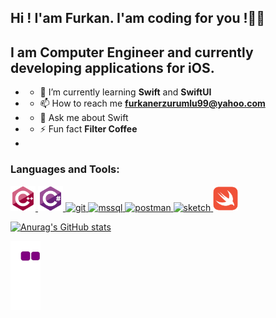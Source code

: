 ﻿
## Hi ! I'am Furkan. I'am coding for you !🙋‍♂️

 ## I am Computer Engineer and currently developing applications for iOS. 

 - -   🌱  I’m currently learning  **Swift** and **SwiftUI**
 - -  📫  How to reach me  **[furkanerzurumlu99@yahoo.com](mailto:furkanerzurumlu99@yahoo.com)**
- -    💬  Ask me about Swift
- - ⚡  Fun fact  **Filter Coffee**  
- 
<h3 align="left">Languages and Tools:</h3>
<p align="left"> <a href="https://www.w3schools.com/cpp/" target="_blank" rel="noreferrer"> <img src="https://raw.githubusercontent.com/devicons/devicon/master/icons/cplusplus/cplusplus-original.svg" alt="cplusplus" width="40" height="40"/> </a> <a href="https://www.w3schools.com/cs/" target="_blank" rel="noreferrer"> <img src="https://raw.githubusercontent.com/devicons/devicon/master/icons/csharp/csharp-original.svg" alt="csharp" width="40" height="40"/> </a> <a href="https://git-scm.com/" target="_blank" rel="noreferrer"> <img src="https://www.vectorlogo.zone/logos/git-scm/git-scm-icon.svg" alt="git" width="40" height="40"/> </a> <a href="https://www.microsoft.com/en-us/sql-server" target="_blank" rel="noreferrer"> <img src="https://www.svgrepo.com/show/303229/microsoft-sql-server-logo.svg" alt="mssql" width="40" height="40"/> </a> <a href="https://postman.com" target="_blank" rel="noreferrer"> <img src="https://www.vectorlogo.zone/logos/getpostman/getpostman-icon.svg" alt="postman" width="40" height="40"/> </a> <a href="https://www.sketch.com/" target="_blank" rel="noreferrer"> <img src="https://www.vectorlogo.zone/logos/sketchapp/sketchapp-icon.svg" alt="sketch" width="40" height="40"/> </a> <a href="https://developer.apple.com/swift/" target="_blank" rel="noreferrer"> <img src="https://raw.githubusercontent.com/devicons/devicon/master/icons/swift/swift-original.svg" alt="swift" width="40" height="40"/> </a> </p>




[![Anurag's GitHub stats](https://github-readme-stats.vercel.app/api?username=furkanerzurumlu)](https://github.com/anuraghazra/github-readme-stats)

![snake gif](https://github.com/furkanerzurumlu/furkanerzurumlu/blob/output/github-contribution-grid-snake.gif)
